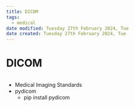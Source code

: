 ```yaml
---
title: DICOM
tags:
  - medical
date modified: Tuesday 27th February 2024, Tue
date created: Tuesday 27th February 2024, Tue
---
```


# DICOM
```toc
```
- Medical Imaging Standards
- pydicom
	- pip install pydicom
